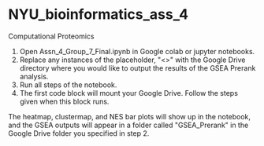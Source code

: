 # NYU_bioinformatics_ass_4
Computational Proteomics

1. Open Assn_4_Group_7_Final.ipynb in Google colab or jupyter notebooks.
2. Replace any instances of the placeholder, "<<INSERT PERSONAL GOOGLE DRIVE DIRECTORY>>" with the Google Drive directory where you would like to output the results of the GSEA Prerank analysis.
3. Run all steps of the notebook.
4. The first code block will mount your Google Drive. Follow the steps given when this block runs.
  
The heatmap, clustermap, and NES bar plots will show up in the notebook, and the GSEA outputs will appear in a folder called "GSEA_Prerank" in the Google Drive folder you specified in step 2.
